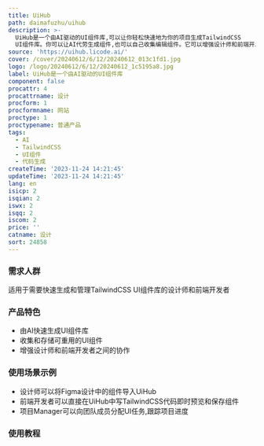```yaml
---
title: UiHub
path: daimafuzhu/uihub
description: >-
  UiHub是一个由AI驱动的UI组件库,可以让你轻松快速地为你的项目生成TailwindCSS
  UI组件库。你可以让AI代劳生成组件,也可以自己收集编辑组件。它可以增强设计师和前端开发者之间的协作,让UI工作流更加顺畅高效。
source: 'https://uihub.licode.ai/'
cover: /cover/20240612/6/12/20240612_013c1fd1.jpg
logo: /logo/20240612/6/12/20240612_1c5195a8.jpg
label: UiHub是一个由AI驱动的UI组件库
component: false
procattr: 4
procattrname: 设计
procform: 1
procformname: 网站
proctype: 1
proctypename: 普通产品
tags:
  - AI
  - TailwindCSS
  - UI组件
  - 代码生成
createTime: '2023-11-24 14:21:45'
updateTime: '2023-11-24 14:21:45'
lang: en
isicp: 2
isqian: 2
iswx: 2
isqq: 2
iscom: 2
price: ''
catname: 设计
sort: 24858
---
```




### 需求人群
适用于需要快速生成和管理TailwindCSS UI组件库的设计师和前端开发者

### 产品特色
- 由AI快速生成UI组件库
- 收集和存储可重用的UI组件
- 增强设计师和前端开发者之间的协作

### 使用场景示例
- 设计师可以将Figma设计中的组件导入UiHub
- 前端开发者可以直接在UiHub中写TailwindCSS代码即时预览和保存组件
- 项目Manager可以向团队成员分配UI任务,跟踪项目进度

### 使用教程


  
